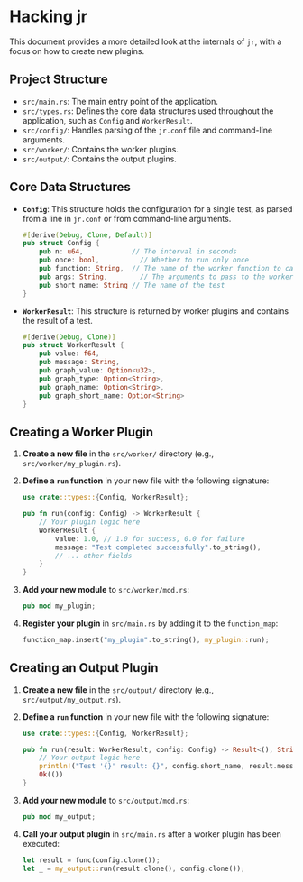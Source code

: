 # Hacking jr

This document provides a more detailed look at the internals of `jr`, with a focus on how to create new plugins.

## Project Structure

- `src/main.rs`: The main entry point of the application.
- `src/types.rs`: Defines the core data structures used throughout the application, such as `Config` and `WorkerResult`.
- `src/config/`: Handles parsing of the `jr.conf` file and command-line arguments.
- `src/worker/`: Contains the worker plugins.
- `src/output/`: Contains the output plugins.

## Core Data Structures

- **`Config`**: This structure holds the configuration for a single test, as parsed from a line in `jr.conf` or from command-line arguments.

  ```rust
  #[derive(Debug, Clone, Default)]
  pub struct Config {
      pub n: u64,            // The interval in seconds
      pub once: bool,          // Whether to run only once
      pub function: String,  // The name of the worker function to call
      pub args: String,        // The arguments to pass to the worker function
      pub short_name: String // The name of the test
  }
  ```

- **`WorkerResult`**: This structure is returned by worker plugins and contains the result of a test.

  ```rust
  #[derive(Debug, Clone)]
  pub struct WorkerResult {
      pub value: f64,
      pub message: String,
      pub graph_value: Option<u32>,
      pub graph_type: Option<String>,
      pub graph_name: Option<String>,
      pub graph_short_name: Option<String>
  }
  ```

## Creating a Worker Plugin

1.  **Create a new file** in the `src/worker/` directory (e.g., `src/worker/my_plugin.rs`).
2.  **Define a `run` function** in your new file with the following signature:

    ```rust
    use crate::types::{Config, WorkerResult};

    pub fn run(config: Config) -> WorkerResult {
        // Your plugin logic here
        WorkerResult {
            value: 1.0, // 1.0 for success, 0.0 for failure
            message: "Test completed successfully".to_string(),
            // ... other fields
        }
    }
    ```

3.  **Add your new module** to `src/worker/mod.rs`:

    ```rust
    pub mod my_plugin;
    ```

4.  **Register your plugin** in `src/main.rs` by adding it to the `function_map`:

    ```rust
    function_map.insert("my_plugin".to_string(), my_plugin::run);
    ```

## Creating an Output Plugin

1.  **Create a new file** in the `src/output/` directory (e.g., `src/output/my_output.rs`).
2.  **Define a `run` function** in your new file with the following signature:

    ```rust
    use crate::types::{Config, WorkerResult};

    pub fn run(result: WorkerResult, config: Config) -> Result<(), String> {
        // Your output logic here
        println!("Test '{}' result: {}", config.short_name, result.message);
        Ok(())
    }
    ```

3.  **Add your new module** to `src/output/mod.rs`:

    ```rust
    pub mod my_output;
    ```

4.  **Call your output plugin** in `src/main.rs` after a worker plugin has been executed:

    ```rust
    let result = func(config.clone());
    let _ = my_output::run(result.clone(), config.clone());
    ```
